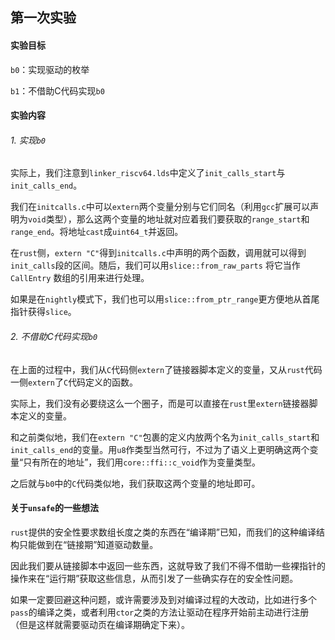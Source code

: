 ## 第一次实验

#### 实验目标

`b0`：实现驱动的枚举

`b1`：不借助C代码实现`b0`

#### 实验内容

###### 1. 实现`b0`

实际上，我们注意到`linker_riscv64.lds`中定义了`init_calls_start`与`init_calls_end`。

我们在`initcalls.c`中可以`extern`两个变量分别与它们同名（利用`gcc`扩展可以声明为`void`类型），那么这两个变量的地址就对应着我们要获取的`range_start`和`range_end`。将地址`cast`成`uint64_t`并返回。

在`rust`侧，`extern "C"`得到`initcalls.c`中声明的两个函数，调用就可以得到`init_calls`段的区间。随后，我们可以用`slice::from_raw_parts` 将它当作`CallEntry` 数组的引用来进行处理。

如果是在`nightly`模式下，我们也可以用`slice::from_ptr_range`更方便地从首尾指针获得`slice`。



###### 2. 不借助C代码实现`b0`

在上面的过程中，我们从`C`代码侧`extern`了链接器脚本定义的变量，又从`rust`代码一侧`extern`了`C`代码定义的函数。

实际上，我们没有必要绕这么一个圈子，而是可以直接在`rust`里`extern`链接器脚本定义的变量。

和之前类似地，我们在`extern "C"`包裹的定义内放两个名为`init_calls_start`和`init_calls_end`的变量。用`u8`作类型当然可行，不过为了语义上更明确这两个变量“只有所在的地址”，我们用`core::ffi::c_void`作为变量类型。

之后就与`b0`中的`C`代码类似地，我们获取这两个变量的地址即可。



#### 关于`unsafe`的一些想法

`rust`提供的安全性要求数组长度之类的东西在“编译期”已知，而我们的这种编译结构只能做到在“链接期”知道驱动数量。

因此我们要从链接脚本中返回一些东西，这就导致了我们不得不借助一些裸指针的操作来在“运行期”获取这些信息，从而引发了一些确实存在的安全性问题。

如果一定要回避这种问题，或许需要涉及到对编译过程的大改动，比如进行多个`pass`的编译之类，或者利用`ctor`之类的方法让驱动在程序开始前主动进行注册（但是这样就需要驱动页在编译期确定下来）。
